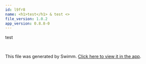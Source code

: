 ```yaml
---
id: l9fr8
name: <h1>test</h1> & test <>
file_version: 1.0.2
app_version: 0.8.8-0
---
```


test

<br/>

This file was generated by Swimm. [Click here to view it in the app](https://swimm-web-app.web.app/repos/Z2l0aHViJTNBJTNBdGVzdC1naXRodWItYXBwJTNBJTNBc3dpbW1pbw==/docs/l9fr8).